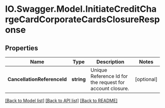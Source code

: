 # IO.Swagger.Model.InitiateCreditChargeCardCorporateCardsClosureResponse
## Properties

Name | Type | Description | Notes
------------ | ------------- | ------------- | -------------
**CancellationReferenceId** | **string** | Unique Reference Id for the request for account closure. | [optional] 

[[Back to Model list]](../README.md#documentation-for-models) [[Back to API list]](../README.md#documentation-for-api-endpoints) [[Back to README]](../README.md)

